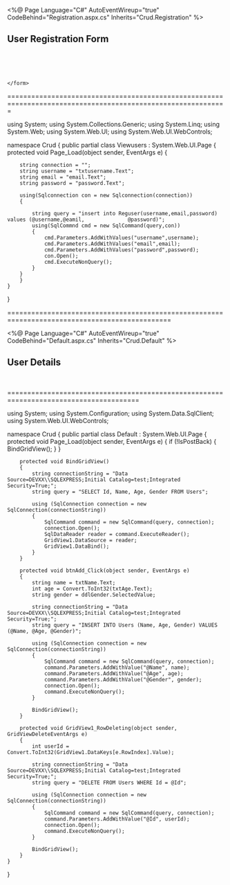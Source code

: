 

<%@ Page Language="C#" AutoEventWireup="true" CodeBehind="Registration.aspx.cs" Inherits="Crud.Registration" %>

<!DOCTYPE html>

<html xmlns="http://www.w3.org/1999/xhtml">
<head runat="server">
    <title></title>
</head>
<body>
    <form id="form1" runat="server">
        <div>
            <h2>User Registration Form</h2>
            <asp:Label ID="lblusername" runat="server" text="Enter Username"></asp:Label>
            <asp:textbox ID="txtusername" runat="server"></asp:textbox><br />
            <asp:Label id="lblemail" runat="server" text="Enter Emailid"></asp:Label>
            <asp:textbox ID="txtemail" runat="server"></asp:textbox><br />
            <asp:Label id="lblpassword" runat="server" text="Enter Password"></asp:Label>
            <asp:textbox ID="txtpassword" TextMode="Password" runat="server"></asp:textbox><br />
            <asp:button ID="btnregister" Text="Register" OnClick="btnRegister" runat="server" />
        </div>

    </form>
</body>
</html>



=============================================================================================================

using System;
using System.Collections.Generic;
using System.Linq;
using System.Web;
using System.Web.UI;
using System.Web.UI.WebControls;

namespace Crud
{
    public partial class Viewusers : System.Web.UI.Page
    {
        protected void Page_Load(object sender, EventArgs e)
        {
		
		string connection = "";
		string username = "txtusername.Text";
		string email = "email.Text";
		string password = "password.Text";

		using(Sqlconnection con = new Sqlconnection(connection))
		{

			string query = "insert into Reguser(username,email,password) values (@username,@eamil,				@password)";
			using(SqlCommnd cmd = new SqlCommand(query,con))
			{
				cmd.Parameters.AddWithValues("username",username);
				cmd.Parameters.AddWithValues("email",email);
				cmd.Parameters.AddWithValues("password",password);
				con.Open();
				cmd.ExecuteNonQuery();
			}	
		}
        }
    }
}


===============================================================================================


<%@ Page Language="C#" AutoEventWireup="true" CodeBehind="Default.aspx.cs" Inherits="Crud.Default" %>

<!DOCTYPE html>

<html xmlns="http://www.w3.org/1999/xhtml">
<head runat="server">
    <title>CRUD Operations</title>
</head>
<body>
    <form id="form1" runat="server">
        <div>
            <h2>User Details</h2>
            <div>
                <asp:TextBox ID="txtName" runat="server" placeholder="Name"></asp:TextBox>
                <asp:TextBox ID="txtAge" runat="server" placeholder="Age"></asp:TextBox>
                <asp:DropDownList ID="ddlGender" runat="server">
                    <asp:ListItem Text="Male" Value="Male"></asp:ListItem>
                    <asp:ListItem Text="Female" Value="Female"></asp:ListItem>
                </asp:DropDownList>
                <asp:Button ID="btnAdd" runat="server" Text="Add" OnClick="btnAdd_Click" />
            </div>
            <br />
            <asp:GridView ID="GridView1" runat="server" AutoGenerateColumns="False" OnRowDeleting="GridView1_RowDeleting" DataKeyNames="Id">
                <Columns>
                    <asp:BoundField DataField="Id" HeaderText="ID" ReadOnly="True" />
                    <asp:BoundField DataField="Name" HeaderText="Name" />
                    <asp:BoundField DataField="Age" HeaderText="Age" />
                    <asp:BoundField DataField="Gender" HeaderText="Gender" />
                    <asp:CommandField ShowDeleteButton="True" />
                </Columns>
            </asp:GridView>
        </div>
    </form>
</body>
</html>


=======================================================================================


using System;
using System.Configuration;
using System.Data.SqlClient;
using System.Web.UI.WebControls;

namespace Crud
{
    public partial class Default : System.Web.UI.Page
    {
        protected void Page_Load(object sender, EventArgs e)
        {
            if (!IsPostBack)
            {
                BindGridView();
            }
        }

        protected void BindGridView()
        {
            string connectionString = "Data Source=DEVXX\\SQLEXPRESS;Initial Catalog=test;Integrated Security=True;";
            string query = "SELECT Id, Name, Age, Gender FROM Users";

            using (SqlConnection connection = new SqlConnection(connectionString))
            {
                SqlCommand command = new SqlCommand(query, connection);
                connection.Open();
                SqlDataReader reader = command.ExecuteReader();
                GridView1.DataSource = reader;
                GridView1.DataBind();
            }
        }

        protected void btnAdd_Click(object sender, EventArgs e)
        {
            string name = txtName.Text;
            int age = Convert.ToInt32(txtAge.Text);
            string gender = ddlGender.SelectedValue;

            string connectionString = "Data Source=DEVXX\\SQLEXPRESS;Initial Catalog=test;Integrated Security=True;";
            string query = "INSERT INTO Users (Name, Age, Gender) VALUES (@Name, @Age, @Gender)";

            using (SqlConnection connection = new SqlConnection(connectionString))
            {
                SqlCommand command = new SqlCommand(query, connection);
                command.Parameters.AddWithValue("@Name", name);
                command.Parameters.AddWithValue("@Age", age);
                command.Parameters.AddWithValue("@Gender", gender);
                connection.Open();
                command.ExecuteNonQuery();
            }

            BindGridView();
        }

        protected void GridView1_RowDeleting(object sender, GridViewDeleteEventArgs e)
        {
            int userId = Convert.ToInt32(GridView1.DataKeys[e.RowIndex].Value);

            string connectionString = "Data Source=DEVXX\\SQLEXPRESS;Initial Catalog=test;Integrated Security=True;";
            string query = "DELETE FROM Users WHERE Id = @Id";

            using (SqlConnection connection = new SqlConnection(connectionString))
            {
                SqlCommand command = new SqlCommand(query, connection);
                command.Parameters.AddWithValue("@Id", userId);
                connection.Open();
                command.ExecuteNonQuery();
            }

            BindGridView();
        }
    }
}


